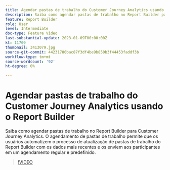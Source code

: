 ```yaml
---
title: Agendar pastas de trabalho do Customer Journey Analytics usando o Report Builder
description: Saiba como agendar pastas de trabalho no Report Builder para Customer Journey Analytics. O agendamento de pastas de trabalho permite que os usuários automatizem o processo de atualização de pastas de trabalho do Report Builder com os dados mais recentes e os enviem aos participantes em um agendamento regular e predefinido.
feature: Report Builder
role: User
level: Intermediate
doc-type: Feature Video
last-substantial-update: 2023-01-09T00:00:00Z
kt: 11709
thumbnail: 3413079.jpg
source-git-commit: 44231780bac87f3df4be9b850b3f44453faddf3b
workflow-type: tm+mt
source-wordcount: '92'
ht-degree: 0%

---
```



# Agendar pastas de trabalho do Customer Journey Analytics usando o Report Builder

Saiba como agendar pastas de trabalho no Report Builder para Customer Journey Analytics. O agendamento de pastas de trabalho permite que os usuários automatizem o processo de atualização de pastas de trabalho do Report Builder com os dados mais recentes e os enviem aos participantes em um agendamento regular e predefinido.

>[!VIDEO](https://video.tv.adobe.com/v/3413079/?quality=12&learn=on)
